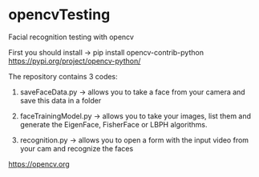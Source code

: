 # opencvTesting
Facial recognition testing with opencv

First you should install -> pip install opencv-contrib-python 
https://pypi.org/project/opencv-python/

The repository contains 3 codes: 

1. saveFaceData.py -> allows you to take a face from your camera and save this data in a folder 

2. faceTrainingModel.py -> allows you to take your images, list them and generate the EigenFace, FisherFace or LBPH algorithms. 

3. recognition.py -> allows you to open a form with the input video from your cam and recognize the faces

https://opencv.org 
